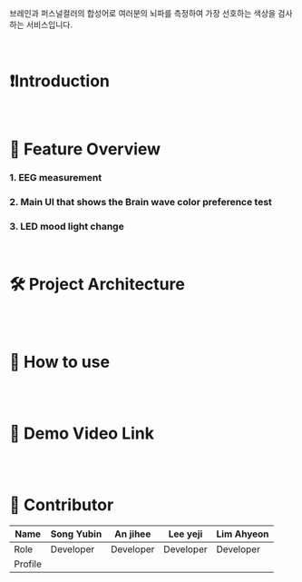브레인과 퍼스널컬러의 합성어로 여러분의 뇌파를 측정하여 가장 선호하는 색상을 검사하는 서비스입니다.

<br>

# ❗️Introduction


<br>

# 📝 Feature Overview
### 1. EEG measurement
### 2. Main UI that shows the Brain wave color preference test
### 3. LED mood light change

<br>

# 🛠 Project Architecture


<br><br>

# 👩 How to use

<br><br>

# 🎥 Demo Video Link

<br><br>

# 👥 Contributor
| Name          | Song Yubin | An jihee | Lee yeji| Lim Ahyeon|
| ------------- | --------------------------------- | --------------------------------- | --------------------------------------------------------- | --------------------------------------------------------- |
| Role | Developer | Developer | Developer | Developer |
| Profile |   |   |  |  |

